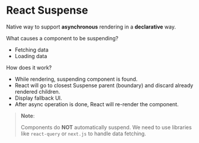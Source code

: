 # React Suspense

Native way to support **asynchronous** rendering in a **declarative** way.

What causes a component to be suspending?

- Fetching data
- Loading data

How does it work?

- While rendering, suspending component is found.
- React will go to closest Suspense parent (boundary) and discard already rendered children.
- Display fallback UI.
- After async operation is done, React will re-render the component.

> **Note**:
>
> Components do **NOT** automatically suspend. We need to use libraries like `react-query` or `next.js` to handle data fetching.
